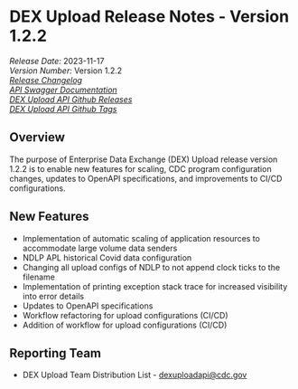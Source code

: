 # DEX Upload Release Notes - Version 1.2.2

*Release Date:* 2023-11-17  <br/>
*Version Number:* Version 1.2.2  <br/>
*[Release Changelog](https://github.com/CDCgov/data-exchange-upload/blob/main/CHANGELOG.md)*  <br/>
*[API Swagger Documentation](https://cdcgov.github.io/data-exchange-upload/)* <br/>
*[DEX Upload API Github Releases](https://github.com/CDCgov/data-exchange-upload/releases)* <br/> 
*[DEX Upload API Github Tags](https://github.com/CDCgov/data-exchange-upload/tags)*

## Overview
The purpose of Enterprise Data Exchange (DEX) Upload release version 1.2.2 is to enable new features for scaling, CDC program configuration changes, updates to OpenAPI specifications, and improvements to CI/CD configurations. 
 
## New Features
- Implementation of automatic scaling of application resources to accommodate large volume data senders
- NDLP APL historical Covid data configuration
- Changing all upload configs of NDLP to not append clock ticks to the filename
- Implementation of printing exception stack trace for increased visibility into error details
- Updates to OpenAPI specifications
- Workflow refactoring for upload configurations (CI/CD)
- Addition of workflow for upload configurations (CI/CD)

## Reporting Team
- DEX Upload Team Distribution List - dexuploadapi@cdc.gov